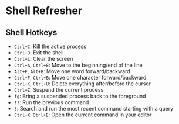 # Shell Refresher

## Shell Hotkeys

- `Ctrl+C`: Kill the active process
- `Ctrl+D`: Exit the shell
- `Ctrl+L`: Clear the screen
- `Ctrl+A`, `Ctrl+E`: Move to the beginning/end of the line
- `Alt+F`, `Alt+B`: Move one word forward/backward
- `Ctrl+F`, `Ctrl+B`: Move one character forward/backward
- `Ctrl+K`, `Ctrl+U`: Delete everything after/before the cursor
- `Ctrl+Z`: Suspend the current process
- `fg`: Bring a suspended process back to the foreground
- `!!`: Run the previous command
- `!`: Search and run the most recent command starting with a query
- `Ctrl+X Ctrl+E`: Open the current command in your editor
